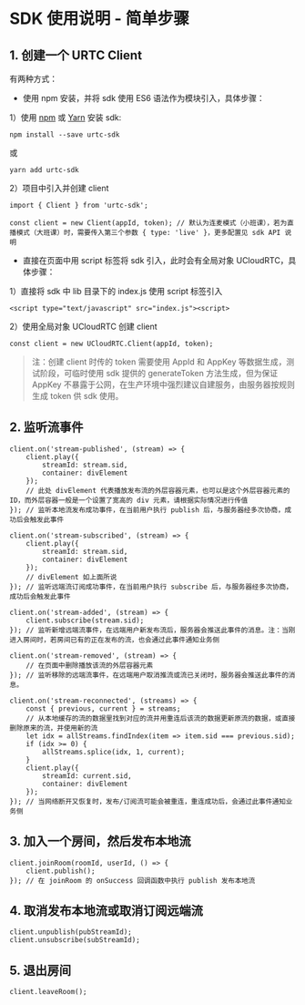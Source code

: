 # SDK 使用说明 - 简单步骤

## 1. 创建一个 URTC Client

有两种方式：

- 使用 npm 安装，并将 sdk 使用 ES6 语法作为模块引入，具体步骤：

1）使用 [npm](https://www.npmjs.com/) 或 [Yarn](https://yarnpkg.com/) 安装 sdk:

```
npm install --save urtc-sdk
```

或

```
yarn add urtc-sdk
```

2）项目中引入并创建 client

```
import { Client } from 'urtc-sdk';

const client = new Client(appId, token); // 默认为连麦模式（小班课），若为直播模式（大班课）时，需要传入第三个参数 { type: 'live' }，更多配置见 sdk API 说明
```

- 直接在页面中用 script 标签将 sdk 引入，此时会有全局对象 UCloudRTC，具体步骤：

1）直接将 sdk 中 lib 目录下的 index.js 使用 script 标签引入

```
<script type="text/javascript" src="index.js"><script>
```

2）使用全局对象 UCloudRTC 创建 client

```
const client = new UCloudRTC.Client(appId, token);
```

> 注：创建 client 时传的 token 需要使用 AppId 和 AppKey 等数据生成，测试阶段，可临时使用 sdk 提供的 generateToken 方法生成，但为保证 AppKey 不暴露于公网，在生产环境中强烈建议自建服务，由服务器按规则生成 token 供 sdk 使用。

## 2. 监听流事件

```
client.on('stream-published', (stream) => {
    client.play({
        streamId: stream.sid,
        container: divElement
    });
    // 此处 divElement 代表播放发布流的外层容器元素，也可以是这个外层容器元素的 ID，而外层容器一般是一个设置了宽高的 div 元素，请根据实际情况进行传值
}); // 监听本地流发布成功事件，在当前用户执行 publish 后，与服务器经多次协商，成功后会触发此事件

client.on('stream-subscribed', (stream) => {
    client.play({
        streamId: stream.sid,
        container: divElement
    });
    // divElement 如上面所说
}); // 监听远端流订阅成功事件，在当前用户执行 subscribe 后，与服务器经多次协商，成功后会触发此事件

client.on('stream-added', (stream) => {
    client.subscribe(stream.sid);
}); // 监听新增远端流事件，在远端用户新发布流后，服务器会推送此事件的消息。注：当刚进入房间时，若房间已有的正在发布的流，也会通过此事件通知业务侧

client.on('stream-removed', (stream) => {
    // 在页面中删除播放该流的外层容器元素
}); // 监听移除的远端流事件，在远端用户取消推流或流已关闭时，服务器会推送此事件的消息。

client.on('stream-reconnected', (streams) => {
    const { previous, current } = streams;
    // 从本地缓存的流的数据里找到对应的流并用重连后该流的数据更新原流的数据，或直接删除原来的流，并使用新的流
    let idx = allStreams.findIndex(item => item.sid === previous.sid);
    if (idx >= 0) {
        allStreams.splice(idx, 1, current);
    }
    client.play({
        streamId: current.sid,
        container: divElement
    });
}); // 当网络断开又恢复时，发布/订阅流可能会被重连，重连成功后，会通过此事件通知业务侧
```

## 3. 加入一个房间，然后发布本地流

```
client.joinRoom(roomId, userId, () => {
    client.publish();
}); // 在 joinRoom 的 onSuccess 回调函数中执行 publish 发布本地流
```

## 4. 取消发布本地流或取消订阅远端流

```
client.unpublish(pubStreamId);
client.unsubscribe(subStreamId);
```

## 5. 退出房间

```
client.leaveRoom();
```
